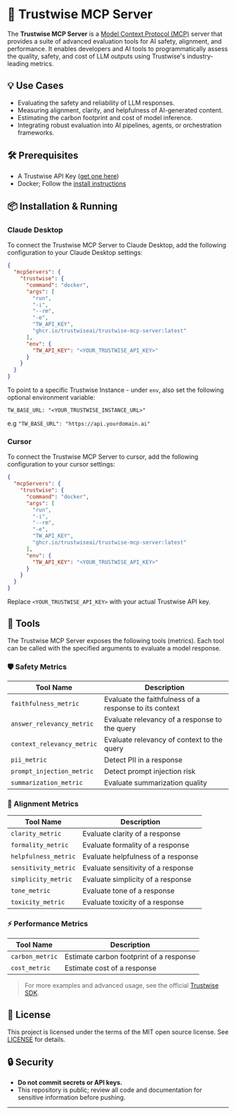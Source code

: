 # 🦉 Trustwise MCP Server

The **Trustwise MCP Server** is a [Model Context Protocol (MCP)](https://modelcontextprotocol.io/introduction) server that provides a suite of advanced evaluation tools for AI safety, alignment, and performance. It enables developers and AI tools to programmatically assess the quality, safety, and cost of LLM outputs using Trustwise's industry-leading metrics.

## 💡 Use Cases

- Evaluating the safety and reliability of LLM responses.
- Measuring alignment, clarity, and helpfulness of AI-generated content.
- Estimating the carbon footprint and cost of model inference.
- Integrating robust evaluation into AI pipelines, agents, or orchestration frameworks.

## 🛠️ Prerequisites

- A Trustwise API Key ([get one here](https://trustwise.ai))
- Docker; Follow the [install instructions](https://docs.docker.com/desktop/) 

## 📦 Installation & Running

### Claude Desktop

To connect the Trustwise MCP Server to Claude Desktop, add the following configuration to your Claude Desktop settings:

```json
{
  "mcpServers": {
    "trustwise": {
      "command": "docker",
      "args": [
        "run",
        "-i",
        "--rm",
        "-e",
        "TW_API_KEY",
        "ghcr.io/trustwiseai/trustwise-mcp-server:latest"
      ],
      "env": {
        "TW_API_KEY": "<YOUR_TRUSTWISE_API_KEY>"
      }
    }
  }
}
```

To point to a specific Trustwise Instance - under `env`, also set the following optional environment variable:
 ```
 TW_BASE_URL: "<YOUR_TRUSTWISE_INSTANCE_URL>"
```

e.g `"TW_BASE_URL": "https://api.yourdomain.ai"`

### Cursor

To connect the Trustwise MCP Server to cursor, add the following configuration to your cursor settings:

```json
{
  "mcpServers": {
    "trustwise": {
      "command": "docker",
      "args": [
        "run",
        "-i",
        "--rm",
        "-e",
        "TW_API_KEY",
        "ghcr.io/trustwiseai/trustwise-mcp-server:latest"
      ],
      "env": {
        "TW_API_KEY": "<YOUR_TRUSTWISE_API_KEY>"
      }
    }
  }
}
```

Replace `<YOUR_TRUSTWISE_API_KEY>` with your actual Trustwise API key.

## 🧰 Tools

The Trustwise MCP Server exposes the following tools (metrics). Each tool can be called with the specified arguments to evaluate a model response.

### 🛡️ Safety Metrics

| Tool Name                | Description                                               |
|--------------------------|-----------------------------------------------------------|
| `faithfulness_metric`    | Evaluate the faithfulness of a response to its context    |
| `answer_relevancy_metric`| Evaluate relevancy of a response to the query             |
| `context_relevancy_metric`| Evaluate relevancy of context to the query               |
| `pii_metric`             | Detect PII in a response                                 |
| `prompt_injection_metric`| Detect prompt injection risk                             |
| `summarization_metric`   | Evaluate summarization quality                           |

### 🎯 Alignment Metrics

| Tool Name                | Description                                               |
|--------------------------|-----------------------------------------------------------|
| `clarity_metric`         | Evaluate clarity of a response                           |
| `formality_metric`       | Evaluate formality of a response                         |
| `helpfulness_metric`     | Evaluate helpfulness of a response                       |
| `sensitivity_metric`     | Evaluate sensitivity of a response                       |
| `simplicity_metric`      | Evaluate simplicity of a response                        |
| `tone_metric`            | Evaluate tone of a response                              |
| `toxicity_metric`        | Evaluate toxicity of a response                          |

### ⚡ Performance Metrics

| Tool Name                | Description                                               |
|--------------------------|-----------------------------------------------------------|
| `carbon_metric`          | Estimate carbon footprint of a response                   |
| `cost_metric`            | Estimate cost of a response                              |

> For more examples and advanced usage, see the official [Trustwise SDK](https://pypi.org/project/trustwise/).

## 📄 License

This project is licensed under the terms of the MIT open source license. See [LICENSE](./LICENSE.md) for details.

## 🔒 Security

- **Do not commit secrets or API keys.**
- This repository is public; review all code and documentation for sensitive information before pushing.

---